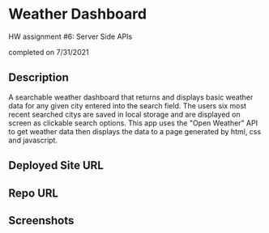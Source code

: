 # Weather Dashboard
HW assignment #6: Server Side APIs

completed on 7/31/2021

## Description
A searchable weather dashboard that returns and displays basic weather data for any given city entered into the search field. The users six most recent searched citys are saved in local storage and are displayed on screen as clickable search options. This app uses the "Open Weather" API to get weather data then displays the data to a page generated by html, css and javascript.

## Deployed Site URL


## Repo URL


## Screenshots
